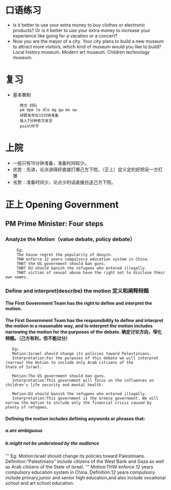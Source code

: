 # 口语练习
* Is it better to use your extra money to buy clothes or electronic products? Or is it better to use your extra money to increase your experience like going for a vacation or a concert?
* Now you are the mayor of a city. Your city plans to build a new museum to attract more visitors, which kind of museum would you like to build? Local history museum. Modern art museum. Children technology museum.
# 复习
* 基本赛制

         两方 四队
         pm dpm lo dlo mg gw mo ow
         辩题发布后15分钟准备
         每人7分钟依次发言
         point环节
# 上院
* 一般只有15分钟准备，准备时间较少。
* 优势：先讲，论点讲得好直接打爆己方下院，（正上）定义定的好把另一方打爆
* 劣势：准备时间少，论点少的话直接白送己方下院。

# 正上 Opening Government
## PM Prime Minister: Four steps
### Analyze the Motion（value debate, policy debate）

         Eg:
         The house regret the popularity of douyin.
         THW enforce 12 years compulsory education system in China.
         THBT the US government should ban guns.
         THBT EU should banish the refugees who entered illegally.
         THBT victims of sexual abuse have the right not to disclose their own names.
### Define and interpret(describe) the motion 定义和阐释辩题
#### The First Government Team has the right to define and interpret the motion.
#### The First Government Team has the responsibility to define and interpret the motion in a reasonable way, and to interpret the motion includes narrowing the motion for the purposes of the debate. 确定讨论方向，窄化辩题。（己方有利，但不能过分）

       Eg:
       Motion:Israel should change its policies toward Palestinians.
       Interpretation:For the purposes of this debate we will interpret (narrow) the motion to include only Arab citizens of the            State of Israel.
       
       Motion:The US government should ban guns.
       Interpretation:This government will focus on the influences on children's life security and mental health.
       
       Motion:EU should banish the refugees who entered illegally.
       Interpretation:This government is the Greece government. We will narrow the motion to include only the financial crisis caused by plenty of refugees.
#### Defining the motion includes defining anywords or phrases that:
##### a.are ambiguous
##### b.might not be understood by the audience
'''
         Eg:
         Motion:Israel should change its policies toward Palestinians.
         Definition:“Palestinians” include citizens of the West Bank and Gaza as well as Arab citizens of the State of Israel.
'''
         Motion:THW enforce 12 years compulsory education system in China.
         Definition:12 years compulsory include primary,junior and senior high education,and also include vocational school and art school education.

